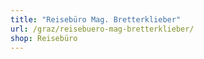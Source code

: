 ```yaml
---
title: "Reisebüro Mag. Bretterklieber"
url: /graz/reisebuero-mag-bretterklieber/
shop: Reisebüro
---
```

